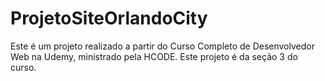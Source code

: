 # ProjetoSiteOrlandoCity

Este é um projeto realizado a partir do Curso Completo de Desenvolvedor Web na Udemy, ministrado pela HCODE. Este projeto é da seção 3 do curso.
